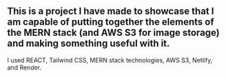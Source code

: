 ## This is a project I have made to showcase that I am capable of putting together the elements of the MERN stack (and AWS S3 for image storage) and making something useful with it.

I used REACT, Tailwind CSS, MERN stack technologies, AWS S3, Netlify, and Render.
